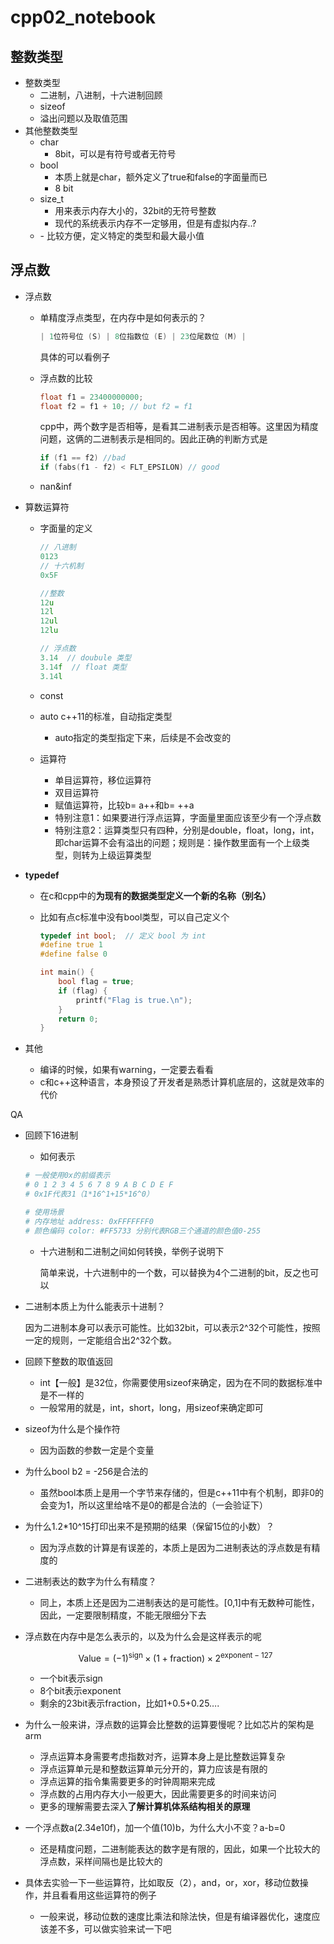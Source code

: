 # cpp02_notebook

## 整数类型

- 整数类型
    - 二进制，八进制，十六进制回顾
    - sizeof
    - 溢出问题以及取值范围
- 其他整数类型
    - char
        - 8bit，可以是有符号或者无符号
    - bool
        - 本质上就是char，额外定义了true和false的字面量而已
        - 8 bit
    - size_t
        - 用来表示内存大小的，32bit的无符号整数
        - 现代的系统表示内存不一定够用，但是有虚拟内存..?
    - <cstdint>
        - 比较方便，定义特定的类型和最大最小值

## 浮点数

- 浮点数
    - 单精度浮点类型，在内存中是如何表示的？
        
        ```c
        | 1位符号位 (S) | 8位指数位 (E) | 23位尾数位 (M) |
        ```
        
        具体的可以看例子
        
    - 浮点数的比较
        
        ```c
        float f1 = 23400000000;
        float f2 = f1 + 10; // but f2 = f1
        ```
        
        cpp中，两个数字是否相等，是看其二进制表示是否相等。这里因为精度问题，这俩的二进制表示是相同的。因此正确的判断方式是
        
        ```c
        if (f1 == f2) //bad
        if (fabs(f1 - f2) < FLT_EPSILON) // good
        ```
        
    - nan&inf

- 算数运算符
    - 字面量的定义
        
        ```cpp
        // 八进制
        0123
        // 十六机制
        0x5F
        
        //整数
        12u
        12l
        12ul
        12lu
        
        // 浮点数
        3.14  // doubule 类型
        3.14f  // float 类型
        3.14l
        
        ```
        
    - const
    - auto c++11的标准，自动指定类型
        - auto指定的类型指定下来，后续是不会改变的
    - 运算符
        - 单目运算符，移位运算符
        - 双目运算符
        - 赋值运算符，比较b= a++和b= ++a
        - 特别注意1：如果要进行浮点运算，字面量里面应该至少有一个浮点数
        - 特别注意2：运算类型只有四种，分别是double，float，long，int，即char运算不会有溢出的问题；规则是：操作数里面有一个上级类型，则转为上级运算类型

- **typedef**
    - 在c和cpp中的**为现有的数据类型定义一个新的名称（别名）**
    - 比如有点c标准中没有bool类型，可以自己定义个
        
        ```c
        typedef int bool;  // 定义 bool 为 int
        #define true 1
        #define false 0
        
        int main() {
            bool flag = true;
            if (flag) {
                printf("Flag is true.\n");
            }
            return 0;
        }
        ```
        

- 其他
    - 编译的时候，如果有warning，一定要去看看
    - c和c++这种语言，本身预设了开发者是熟悉计算机底层的，这就是效率的代价

QA

- 回顾下16进制
    - 如何表示
    
    ```bash
    # 一般使用0x的前缀表示
    # 0 1 2 3 4 5 6 7 8 9 A B C D E F
    # 0x1F代表31（1*16^1+15*16^0）
    
    # 使用场景
    # 内存地址 address: 0xFFFFFFF0
    # 颜色编码 color: #FF5733 分别代表RGB三个通道的颜色值0-255
    ```
    
    - 十六进制和二进制之间如何转换，举例子说明下
        
        简单来说，十六进制中的一个数，可以替换为4个二进制的bit，反之也可以
        

- 二进制本质上为什么能表示十进制？
    
    因为二进制本身可以表示可能性。比如32bit，可以表示2^32个可能性，按照一定的规则，一定能组合出2^32个数。
    

- 回顾下整数的取值返回
    - int【一般】是32位，你需要使用sizeof来确定，因为在不同的数据标准中是不一样的
    - 一般常用的就是，int，short，long，用sizeof来确定即可

- sizeof为什么是个操作符
    - 因为函数的参数一定是个变量

- 为什么bool b2 = -256是合法的
    - 虽然bool本质上是用一个字节来存储的，但是c++11中有个机制，即非0的会变为1，所以这里给啥不是0的都是合法的（一会验证下）

- 为什么1.2*10^15打印出来不是预期的结果（保留15位的小数）？
    - 因为浮点数的计算是有误差的，本质上是因为二进制表达的浮点数是有精度的

- 二进制表达的数字为什么有精度？
    - 同上，本质上还是因为二进制表达的是可能性。[0,1]中有无数种可能性，因此，一定要限制精度，不能无限细分下去

- 浮点数在内存中是怎么表示的，以及为什么会是这样表示的呢
    
    $$
    \text{Value} = (-1)^{\text{sign}} \times (1 + \text{fraction}) \times 2^{\text{exponent} - 127}
    $$
    
    - 一个bit表示sign
    - 8个bit表示exponent
    - 剩余的23bit表示fraction，比如1+0.5+0.25….

- 为什么一般来讲，浮点数的运算会比整数的运算要慢呢？比如芯片的架构是arm
    - 浮点运算本身需要考虑指数对齐，运算本身上是比整数运算复杂
    - 浮点运算单元是和整数运算单元分开的，算力应该是有限的
    - 浮点运算的指令集需要更多的时钟周期来完成
    - 浮点数的占用内存大小一般更大，因此需要更多的时间来访问
    - 更多的理解需要去深入**了解计算机体系结构相关的原理**

- 一个浮点数a(2.34e10f)，加一个值(10)b，为什么大小不变？a-b=0
    - 还是精度问题，二进制能表达的数字是有限的，因此，如果一个比较大的浮点数，采样间隔也是比较大的

- 具体去实验一下一些运算符，比如取反（2），and，or，xor，移动位数操作，并且看看用这些运算符的例子
    - 一般来说，移动位数的速度比乘法和除法快，但是有编译器优化，速度应该差不多，可以做实验来试一下吧